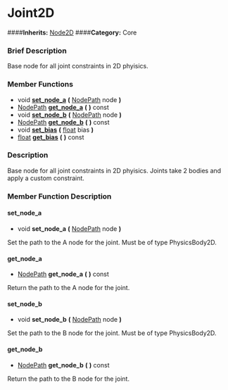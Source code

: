 #  Joint2D  
####**Inherits:** [Node2D](class_node2d)
####**Category:** Core

###  Brief Description  
Base node for all joint constraints in 2D phyisics.

###  Member Functions 
  * void  **[set&#95;node&#95;a](#set_node_a)**  **(** [NodePath](class_nodepath) node  **)**
  * [NodePath](class_nodepath)  **[get&#95;node&#95;a](#get_node_a)**  **(** **)** const
  * void  **[set&#95;node&#95;b](#set_node_b)**  **(** [NodePath](class_nodepath) node  **)**
  * [NodePath](class_nodepath)  **[get&#95;node&#95;b](#get_node_b)**  **(** **)** const
  * void  **[set&#95;bias](#set_bias)**  **(** [float](class_float) bias  **)**
  * [float](class_float)  **[get&#95;bias](#get_bias)**  **(** **)** const

###  Description  
Base node for all joint constraints in 2D phyisics. Joints take 2 bodies and apply a custom constraint.

###  Member Function Description  

#### <a name="set_node_a">set_node_a</a>
  * void  **set&#95;node&#95;a**  **(** [NodePath](class_nodepath) node  **)**

Set the path to the A node for the joint. Must be of type PhysicsBody2D.

#### <a name="get_node_a">get_node_a</a>
  * [NodePath](class_nodepath)  **get&#95;node&#95;a**  **(** **)** const

Return the path to the A node for the joint.

#### <a name="set_node_b">set_node_b</a>
  * void  **set&#95;node&#95;b**  **(** [NodePath](class_nodepath) node  **)**

Set the path to the B node for the joint. Must be of type PhysicsBody2D.

#### <a name="get_node_b">get_node_b</a>
  * [NodePath](class_nodepath)  **get&#95;node&#95;b**  **(** **)** const

Return the path to the B node for the joint.
